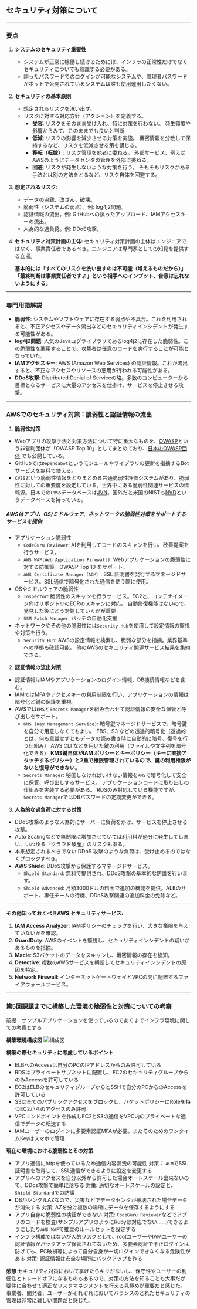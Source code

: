 ## セキュリティ対策について

---

### 要点

1. **システムのセキュリティ重要性**
    - システムが正常に稼働し続けるためには、インフラの正常性だけでなくセキュリティについても意識する必要がある。  
    - 誤ったパスワードでのログインが可能なシステムや、管理者パスワードがネットで公開されているシステムは誰も使用運用したくない。
2. **セキュリティの基本原則**:
   - 想定されるリスクを洗い出す。
   - リスクに対する対応方針（アクション）を定義する。
     - **受容**: リスクをそのまま受け入れ、特に対策を行わない。
        発生頻度や影響からみて、このままでも良いと判断
     - **低減**: リスクの影響を減少させる対策を実施。
        機密情報を分散して保持するなど、リスクを低減させる策を講じる。
     - **移転（転嫁）**: リスク管理を他者に委ねる。
        外部サービス、例えばAWSのようにデータセンタの管理を外部に委ねる。
     - **回避**: リスクが発生しないような対策を行う。
        そもそもリスクがある手法とは別の方法をとるなど、リスク自体を回避する。
3. **想定されるリスク**:
   - データの盗難、改ざん、破壊。
   - 脆弱性（システムの弱点）。例: log4j2問題。
   - 認証情報の流出。例: GitHubへの誤ったアップロード、IAMアクセスキーの流出。
   - 人為的な過負荷。例: DDoS攻撃。
4. **セキュリティ対策計画の主体**: セキュリティ対策計画の主体はエンジニアではなく、事業責任者であるべき。エンジニアは専門家としての知見を提供する立場。  
  
    **基本的には「すべてのリスクを洗い出すのは不可能（増えるものだから）」「最終判断は事業責任者ですよ」という相手へのインプット、合意は忘れないようにする。**

---

### 専門用語解説

- **脆弱性**: システムやソフトウェアに存在する弱点や不具合。これを利用されると、不正アクセスやデータ流出などのセキュリティインシデントが発生する可能性がある。
- **log4j2問題**: 人気のJavaログライブラリであるlog4j2に存在した脆弱性。この脆弱性を悪用することで、攻撃者は任意のコードを実行することが可能となっていた。
- **IAMアクセスキー**: AWS (Amazon Web Services) の認証情報。これが流出すると、不正なアクセスやリソースの悪用が行われる可能性がある。
- **DDoS攻撃**: Distributed Denial of Serviceの略。多数のコンピューターから目標となるサービスに大量のアクセスを仕掛け、サービスを停止させる攻撃。

---

### AWSでのセキュリティ対策：脆弱性と認証情報の流出

1. **脆弱性対策**
- Webアプリの攻撃手法と対策方法について特に重大なものを、[OWASP](https://owasp.org/)という非営利団体が「OWASP Top 10」としてまとめており、[日本のOWASP団体](https://owasp.org/www-chapter-japan/) でも公開している。
- GitHubでは`Dependabot`というモジュールやライブラリの更新を指摘するBotサービスを無料で使える。
- `CVSS`という脆弱性情報をとりまとめる共通脆弱性評価システムがあり、脆弱性に対しての重要度を設定している。世界中にある脆弱性関連サービスの情報源。日本での`CVSS`データベースは[JVN](https://jvndb.jvn.jp/)。国外だと米国のNISTも[NVD](https://nvd.nist.gov/vuln/search)というデータベースを持っている。

##### AWSはアプリ、OS/ミドルウェア、ネットワークの脆弱性対策をサポートするサービスを提供
- アプリケーション脆弱性
    - `CodeGuru Reviewer`: AIを利用してコードのスキャンを行い、改善提案を行うサービス。        
    - `AWS WAF(Web Application Firewall)`: Webアプリケーションの脆弱性に対する防御策。OWASP Top 10 をサポート。 
    - `AWS Certificate Manager（ACM）`: SSL 証明書を発行するマネージドサービス。SSL通信で暗号化された通信を使う際に使用。
- OSやミドルウェアの脆弱性
    - `Inspector`: 脆弱性のスキャンを行うサービス。EC2と、コンテナイメージ向けリポジトリのECRのスキャンに対応。
    自動修復機能はないので、発見した後にどう対処していくかが重要
    - `SSM Patch Manager`: パッチの自動化支援
- ネットワークやその他の脆弱性には`Security Hub`を使用して設定情報の監視や対策を行う。
    - `Security Hub`: AWSの設定情報を検索し、脆弱な部分を指摘。業界基準への準拠も確認可能。
    他のAWSのセキュリティ関連サービス結果を集約できる。
  
2. **認証情報の流出対策**
- 認証情報はIAMやアプリケーションのログイン情報、DB接続情報などを含む。
- IAMではMFAやアクセスキーの利用制限を行い、アプリケーションの情報は暗号化と鍵の保護を重視。
- AWSでは`KMS`と`Secrets Manager`を組み合わせて認証情報の安全な保管と呼び出しをサポート。
    - `KMS (Key Management Service)`: 暗号鍵マネージドサービスで、暗号鍵を自分で用意しなくてもよい。
    EBS、S3 などの透過的暗号化（透過的とは、何も意識せずともデータの読み書き時に自動的に暗号、復号を行う仕組み）
    AWS CLI などを用いた鍵の利用（ファイルや文字列を暗号化できる）
    **KMS鍵自体がIAM ポリシーとキーポリシー（キーに直接アタッチするポリシー）と2重で権限管理されているので、鍵の利用権限がないと復号ができない。**
    - `Secrets Manager`: 秘匿しなければいけない情報を`KMS`で暗号化して安全に保管、呼び出しするサービス。
    アプリケーションコードに取り出しの仕組みを実装する必要がある。
    RDSのみ対応している機能ですが、`Secrets Manager`ではDBパスワードの定期変更ができる。


3. **人為的な過負荷に対する対策**
- DDoS攻撃のような人為的にサーバーに負荷をかけ、サービスを停止させる攻撃。
- Auto Scalingなどで無制限に増加させていては利用料が過分に発生してしまい、いわゆる「クラウド破産」のリスクもある。
- 本来想定されるべきでない DDoS 攻撃のような負荷は、受け止めるのではなくブロックすべき。
- **AWS Shield**: DDoS攻撃から保護するマネージドサービス。
    - `Shield Standard`: 無料で提供され、DDoS攻撃の基本的な防護を行います。
    - `Shield Advanced`: 月額3000ドルの料金で追加の機能を提供。ALBのサポート、専任チームの待機、DDoS攻撃関連の追加料金の免除など。

---

**その他知っておくべきAWS セキュリティサービス:**
1. **IAM Access Analyzer**: IAMポリシーのチェックを行い、大きな権限を与えていないかを確認。
2. **GuardDuty**: AWSのイベントを監視し、セキュリティインシデントの疑いがあるものを指摘。
3. **Macie**: S3バケットのデータをスキャンし、機密情報の存在を検知。
4. **Detective**: 複数のAWSサービスを横断してセキュリティインシデントの原因を特定。
5. **Network Firewall**: インターネットゲートウェイとVPCの間に配置するファイアウォールサービス。

---

### 第5回課題までに構築した環境の脆弱性と対策についての考察
前提：サンプルアプリケーションを使っているのであくまでインフラ環境に関しての考察とする  

**構築環境構成図**
![構成図](/AWS-configuration-diagram/AWS構成図.drawio.png)

**構築の際セキュリティに考慮しているポイント**  
- ELBへのAccessは自分のPCのIPアドレスからのみ許可している
- RDSはプライベートサブネットに配置し、EC2のセキュリティグループからのみAccessを許可している
- EC2はELBのセキュリティグループからとSSHで自分のPCからのAccessを許可している
- S3は全てのパブリックアクセスをブロックし、バケットポリシーにRoleを持つEC2からのアクセスのみ許可
- VPCエンドポイントを作成しEC2とS3の通信をVPC内のプライベートな通信でデータの転送する
- IAMユーザーのログインに多要素認証MFAが必要。またそのためのワンタイムKeyはスマホで管理

**現在の環境における脆弱性とその対策**
- アプリ通信にhttpを使っているため通信内容漏洩の可能性
    対策： `ACM`でSSL証明書を取得して、SSL通信ができるように設定を変更する
- アプリへのアクセスを自分以外から許可した場合オートスケール出来ないので、DDos攻撃で簡単に落ちる
    対策: 適切なオートスケールの設定と、`Shield Standard`での防護
- DBがシングルAZなので、災害などでデータセンタが破壊された場合データが消失する
    対策: AZを分け複数の場所にデータを保存するようにする
- アプリ自身の脆弱性の検証ができない
    対策: `CodeGuru Reviewer`などでアプリのコードを検査(サンプルアプリのようにRubyは対応でない……)できるようにしたり`AWS WAF`で推奨のルールセットを設定する
- インフラ構成ではないが人的リスクとして、rootユーザーやIAMユーザーの認証情報がバックアップ保管されてないため、多要素認証で不正ログインは防げても、PC破損等によって自分自身が一切ログインできなくなる危険性がある
    対策: 認証情報は安全な場所にバックアップを作る

**感想**
セキュリティ対策において挙げたらキリがないし、保守性やユーザーの利便性とトレードオフになるものもあるので、対策の方法を知ることも大事だが
要件に合わせて適正なリスクマネジメントを行える見極めが重要だと感じた。
事業者、開発者、ユーザーがそれぞれにおいてバランスのとれたセキュリティの管理は非常に難しい問題だと感じた。